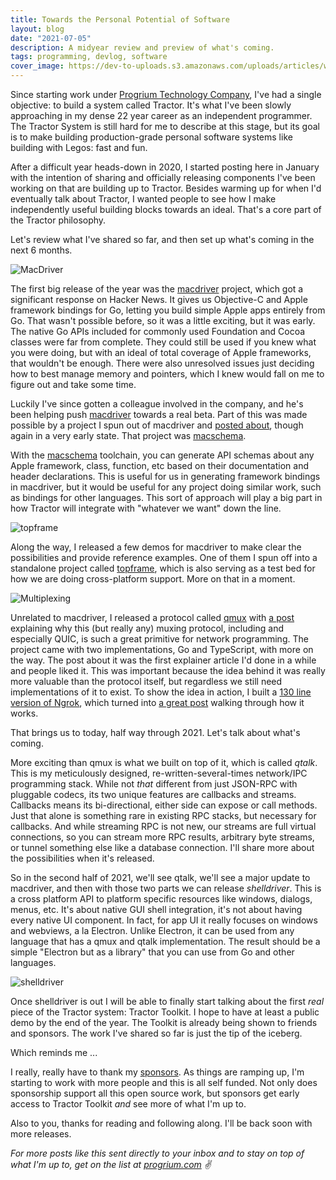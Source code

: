 ```yaml
---
title: Towards the Personal Potential of Software
layout: blog
date: "2021-07-05"
description: A midyear review and preview of what's coming.
tags: programming, devlog, software
cover_image: https://dev-to-uploads.s3.amazonaws.com/uploads/articles/wk9bobom7c9nvlao8fqn.jpeg
---
```


Since starting work under [Progrium Technology Company](http://progrium.com), I've had a single objective: to build a system called Tractor. It's what I've been slowly approaching in my dense 22 year career as an independent programmer. The Tractor System is still hard for me to describe at this stage, but its goal is to make building production-grade personal software systems like building with Legos: fast and fun.

After a difficult year heads-down in 2020, I started posting here in January with the intention of sharing and officially releasing components I've been working on that are building up to Tractor. Besides warming up for when I'd eventually talk about Tractor, I wanted people to see how I make independently useful building blocks towards an ideal. That's a core part of the Tractor philosophy.

Let's review what I've shared so far, and then set up what's coming in the next 6 months.

![MacDriver](https://dev-to-uploads.s3.amazonaws.com/uploads/articles/k38vrxqkzvmr9ek72l3i.gif)

The first big release of the year was the [macdriver](https://github.com/progrium/macdriver) project, which got a significant response on Hacker News. It gives us Objective-C and Apple framework bindings for Go, letting you build simple Apple apps entirely from Go. That wasn't possible before, so it was a little exciting, but it was early. The native Go APIs included for commonly used Foundation and Cocoa classes were far from complete. They could still be used if you knew what you were doing, but with an ideal of total coverage of Apple frameworks, that wouldn't be enough. There were also unresolved issues just deciding how to best manage memory and pointers, which I knew would fall on me to figure out and take some time.

Luckily I've since gotten a colleague involved in the company, and he's been helping push [macdriver](https://github.com/progrium/macdriver) towards a real beta. Part of this was made possible by a project I spun out of macdriver and [posted about](https://dev.to/progrium/apple-api-schemas-for-code-generation-and-more-1phj), though again in a very early state. That project was [macschema](https://github.com/progrium/macschema).

With the [macschema](https://github.com/progrium/macschema) toolchain, you can generate API schemas about any Apple framework, class, function, etc based on their documentation and header declarations. This is useful for us in generating framework bindings in macdriver, but it would be useful for any project doing similar work, such as bindings for other languages. This sort of approach will play a big part in how Tractor will integrate with "whatever we want" down the line. 

![topframe](https://dev-to-uploads.s3.amazonaws.com/uploads/articles/plpudhz4v7dponsucy91.gif)

Along the way, I released a few demos for macdriver to make clear the possibilities and provide reference examples. One of them I spun off into a standalone project called [topframe](https://github.com/progrium/topframe), which is also serving as a test bed for how we are doing cross-platform support. More on that in a moment.

![Multiplexing](https://dev-to-uploads.s3.amazonaws.com/uploads/articles/c2xo2fuvpkt30kfsrprr.jpeg)

Unrelated to macdriver, I released a protocol called [qmux](https://github.com/progrium/qmux) with [a post](https://dev.to/progrium/the-history-and-future-of-socket-level-multiplexing-1d5n) explaining why this (but really any) muxing protocol, including and especially QUIC, is such a great primitive for network programming. The project came with two implementations, Go and TypeScript, with more on the way. The post about it was the first explainer article I'd done in a while and people liked it. This was important because the idea behind it was really more valuable than the protocol itself, but regardless we still need implementations of it to exist. To show the idea in action, I built a [130 line version of Ngrok](https://github.com/progrium/qmux/tree/main/demos/groktunnel), which turned into [a great post](https://dev.to/progrium/building-your-own-ngrok-in-130-lines-2lif) walking through how it works. 

That brings us to today, half way through 2021. Let's talk about what's coming.

More exciting than qmux is what we built on top of it, which is called *qtalk*. This is my meticulously designed, re-written-several-times network/IPC programming stack. While not *that* different from just JSON-RPC with pluggable codecs, its two unique features are callbacks and streams. Callbacks means its bi-directional, either side can expose or call methods. Just that alone is something rare in existing RPC stacks, but necessary for callbacks. And while streaming RPC is not new, our streams are full virtual connections, so you can stream more RPC results, arbitrary byte streams, or tunnel something else like a database connection. I'll share more about the possibilities when it's released.

So in the second half of 2021, we'll see qtalk, we'll see a major update to macdriver, and then with those two parts we can release *shelldriver*. This is a cross platform API to platform specific resources like windows, dialogs, menus, etc. It's about native GUI shell integration, it's not about having every native UI component. In fact, for app UI it really focuses on windows and webviews, a la Electron. Unlike Electron, it can be used from any language that has a qmux and qtalk implementation. The result should be a simple "Electron but as a library" that you can use from Go and other languages.

![shelldriver](https://dev-to-uploads.s3.amazonaws.com/uploads/articles/y7qq2kea7hvdk83ughuk.png)

Once shelldriver is out I will be able to finally start talking about the first *real* piece of the Tractor system: Tractor Toolkit. I hope to have at least a public demo by the end of the year. The Toolkit is already being shown to friends and sponsors. The work I've shared so far is just the tip of the iceberg.

Which reminds me ...

I really, really have to thank my [sponsors](https://github.com/sponsors/progrium). As things are ramping up, I'm starting to work with more people and this is all self funded. Not only does sponsorship support all this open source work, but sponsors get early access to Tractor Toolkit *and* see more of what I'm up to.

Also to you, thanks for reading and following along. I'll be back soon with more releases.

*For more posts like this sent directly to your inbox and to stay on top of what I'm up to, get on the list at [progrium.com](http://progrium.com) ✌️*
